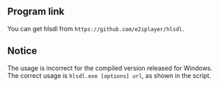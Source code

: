 ## Program link
You can get hlsdl from `https://github.com/e2iplayer/hlsdl`.

## Notice
The usage is incorrect for the compiled version released for Windows.  
The correct usage is `hlsdl.exe [options] url`, as shown in the script.
